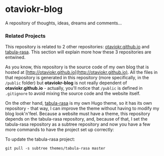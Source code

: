 # otaviokr-blog

A repository of thoughts, ideas, dreams and comments...

### Related Projects

This repository is related to 2 other repositories: [otaviokr.github.io](#) and [tabula-rasa](#). This section will 
explain more how these 3 repositories are entwined.

As you know, this repository is the source code of my own blog that is hosted at 
[http://otaviokr.github.io](http://otaviokr.github.io). All the files in that repository is generated in this 
repository (more specifically, in the `/public` folder) but **otaviokr-blog** is not really dependent of 
**otaviokr.github.io** - actually, you'll notice that `/public` is defined in `.gitignore` to avoid mixing the source 
code and the website itself.

On the other hand, [tabula-rasa]() is my own Hugo theme, so it has its own repository - that way, I can improve the 
theme without having to modify my blog look'n'feel. Because a website must have a theme, this repository depends on the 
tabula-rasa repository, and, because of that, I set the tabula-rasa repository as a subtree repository and now you have 
a few more commands to have the project set up correctly:

To update the tabula-rasa project:

```
git pull -s subtree themes/tabula-rasa master
```
